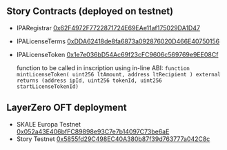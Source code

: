 ## Story Contracts (deployed on testnet)
- IPARegistrar [0x62F4972F7722871724E69EAe11af175029DA1D47](https://testnet.storyscan.xyz/address/0x62F4972F7722871724E69EAe11af175029DA1D47)
- IPALicenseTerms [0xDDA62418de8fa6873a092876020D466E40750156](https://testnet.storyscan.xyz/address/0xDDA62418de8fa6873a092876020D466E40750156)
- IPALicenseToken [0x1e7e036bD54Ac69f23cFC9606c569769e9EE08Cf](https://testnet.storyscan.xyz/address/0x1e7e036bD54Ac69f23cFC9606c569769e9EE08Cf)

  function to be called in inscription using in-line ABI:
  `function mintLicenseToken(
        uint256 ltAmount,
        address ltRecipient
  ) external returns (address ipId, uint256 tokenId, uint256 startLicenseTokenId)`

## LayerZero OFT deployment
- SKALE Europa Testnet [0x052a43E406bfFC89898e93C7e7b14097C73be6aE](https://juicy-low-small-testnet.explorer.testnet.skalenodes.com/address/0x052a43E406bfFC89898e93C7e7b14097C73be6aE)
- Story Testnet [0x5855fd29C498EC40A380b87f39d763777a042C8c](https://testnet.storyscan.xyz/address/0x5855fd29C498EC40A380b87f39d763777a042C8c)
